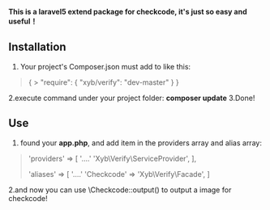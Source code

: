 **This is a laravel5 extend package for checkcode, it's just so easy and useful！**

## Installation 

 1. Your project's Composer.json must add to like this:

     

> {
	> "require": {
			"xyb/verify": "dev-master"
		}
> }

 2.execute command under your project folder: **composer update**
 3.Done!

## Use ##

 1. found your **app.php**, and add item in the providers array and alias array:

 

> 'providers' => [
        '....'
        'Xyb\Verify\ServiceProvider',
],
> 
> 'aliases' => [
	'....'
	'Checkcode' => 'Xyb\Verify\Facade',
]

2.and now you can use \Checkcode::output() to output a image for checkcode!

 


	
